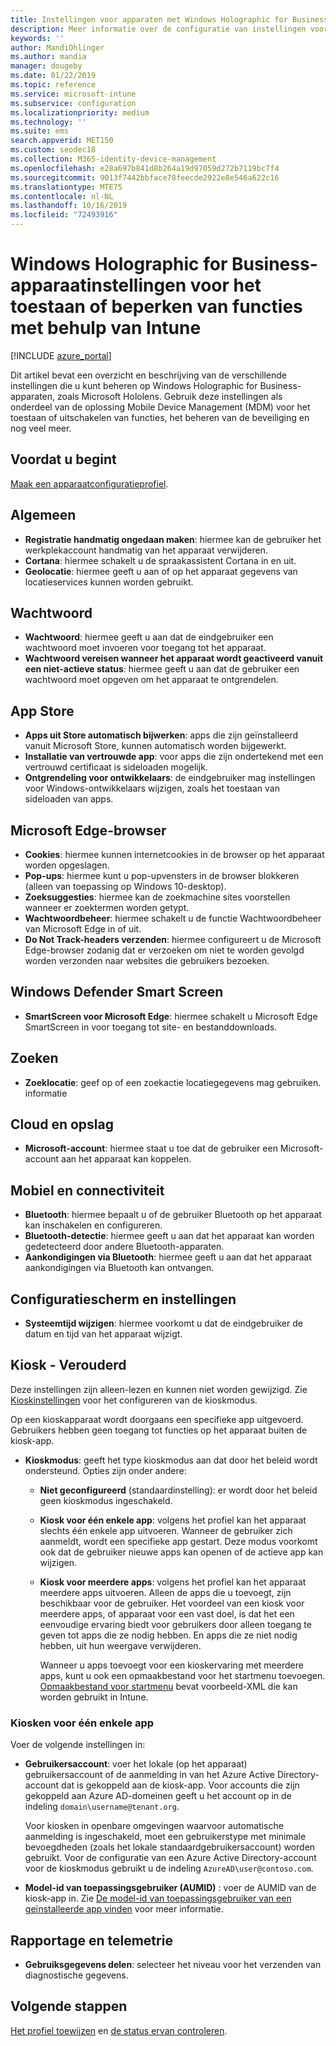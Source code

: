 ```yaml
---
title: Instellingen voor apparaten met Windows Holographic for Business in Microsoft Intune - Azure | Microsoft Docs
description: Meer informatie over de configuratie van instellingen voor apparaatbeperkingen in Microsoft Intune voor Windows Holographic for Business, waaronder uitschrijving, geolocatie, wachtwoorden, apps installeren uit de App Store, cookies en pop-ups in Microsoft Edge, Windows Defender, zoeken, cloud en opslag, bluetooth-connectiviteit, systeemtijd en gebruiksgegevens in Azure.
keywords: ''
author: MandiOhlinger
ms.author: mandia
manager: dougeby
ms.date: 01/22/2019
ms.topic: reference
ms.service: microsoft-intune
ms.subservice: configuration
ms.localizationpriority: medium
ms.technology: ''
ms.suite: ems
search.appverid: MET150
ms.custom: seodec18
ms.collection: M365-identity-device-management
ms.openlocfilehash: e28a697b841d8b264a19d97059d272b7119bc7f4
ms.sourcegitcommit: 9013f7442bbface78feecde2922e8e546a622c16
ms.translationtype: MTE75
ms.contentlocale: nl-NL
ms.lasthandoff: 10/16/2019
ms.locfileid: "72493916"
---
```

# <a name="windows-holographic-for-business-device-settings-to-allow-or-restrict-features-using-intune"></a>Windows Holographic for Business-apparaatinstellingen voor het toestaan of beperken van functies met behulp van Intune

[!INCLUDE [azure_portal](../includes/azure_portal.md)]

Dit artikel bevat een overzicht en beschrijving van de verschillende instellingen die u kunt beheren op Windows Holographic for Business-apparaten, zoals Microsoft Hololens. Gebruik deze instellingen als onderdeel van de oplossing Mobile Device Management (MDM) voor het toestaan of uitschakelen van functies, het beheren van de beveiliging en nog veel meer.

## <a name="before-you-begin"></a>Voordat u begint

[Maak een apparaatconfiguratieprofiel](device-restrictions-configure.md#create-the-profile).

## <a name="general"></a>Algemeen

- **Registratie handmatig ongedaan maken**: hiermee kan de gebruiker het werkplekaccount handmatig van het apparaat verwijderen.
- **Cortana**: hiermee schakelt u de spraakassistent Cortana in en uit.
- **Geolocatie**: hiermee geeft u aan of op het apparaat gegevens van locatieservices kunnen worden gebruikt.

## <a name="password"></a>Wachtwoord

- **Wachtwoord**: hiermee geeft u aan dat de eindgebruiker een wachtwoord moet invoeren voor toegang tot het apparaat.
- **Wachtwoord vereisen wanneer het apparaat wordt geactiveerd vanuit een niet-actieve status**: hiermee geeft u aan dat de gebruiker een wachtwoord moet opgeven om het apparaat te ontgrendelen.

## <a name="app-store"></a>App Store

- **Apps uit Store automatisch bijwerken**: apps die zijn geïnstalleerd vanuit Microsoft Store, kunnen automatisch worden bijgewerkt.
- **Installatie van vertrouwde app**: voor apps die zijn ondertekend met een vertrouwd certificaat is sideloaden mogelijk.
- **Ontgrendeling voor ontwikkelaars**: de eindgebruiker mag instellingen voor Windows-ontwikkelaars wijzigen, zoals het toestaan van sideloaden van apps.

## <a name="microsoft-edge-browser"></a>Microsoft Edge-browser

- **Cookies**: hiermee kunnen internetcookies in de browser op het apparaat worden opgeslagen.
- **Pop-ups**: hiermee kunt u pop-upvensters in de browser blokkeren (alleen van toepassing op Windows 10-desktop).
- **Zoeksuggesties**: hiermee kan de zoekmachine sites voorstellen wanneer er zoektermen worden getypt.
- **Wachtwoordbeheer**: hiermee schakelt u de functie Wachtwoordbeheer van Microsoft Edge in of uit.
- **Do Not Track-headers verzenden**: hiermee configureert u de Microsoft Edge-browser zodanig dat er verzoeken om niet te worden gevolgd worden verzonden naar websites die gebruikers bezoeken.

## <a name="windows-defender-smart-screen"></a>Windows Defender Smart Screen

- **SmartScreen voor Microsoft Edge**: hiermee schakelt u Microsoft Edge SmartScreen in voor toegang tot site- en bestanddownloads.

## <a name="search"></a>Zoeken

- **Zoeklocatie**: geef op of een zoekactie locatiegegevens mag gebruiken. informatie

## <a name="cloud-and-storage"></a>Cloud en opslag

- **Microsoft-account**: hiermee staat u toe dat de gebruiker een Microsoft-account aan het apparaat kan koppelen.

## <a name="cellular-and-connectivity"></a>Mobiel en connectiviteit

- **Bluetooth**: hiermee bepaalt u of de gebruiker Bluetooth op het apparaat kan inschakelen en configureren.
- **Bluetooth-detectie**: hiermee geeft u aan dat het apparaat kan worden gedetecteerd door andere Bluetooth-apparaten.
- **Aankondigingen via Bluetooth**: hiermee geeft u aan dat het apparaat aankondigingen via Bluetooth kan ontvangen.

## <a name="control-panel-and-settings"></a>Configuratiescherm en instellingen

- **Systeemtijd wijzigen**: hiermee voorkomt u dat de eindgebruiker de datum en tijd van het apparaat wijzigt.

## <a name="kiosk---obsolete"></a>Kiosk - Verouderd

Deze instellingen zijn alleen-lezen en kunnen niet worden gewijzigd. Zie [Kioskinstellingen](kiosk-settings-holographic.md) voor het configureren van de kioskmodus.

Op een kioskapparaat wordt doorgaans een specifieke app uitgevoerd. Gebruikers hebben geen toegang tot functies op het apparaat buiten de kiosk-app.

- **Kioskmodus**: geeft het type kioskmodus aan dat door het beleid wordt ondersteund. Opties zijn onder andere:

  - **Niet geconfigureerd** (standaardinstelling): er wordt door het beleid geen kioskmodus ingeschakeld. 
  - **Kiosk voor één enkele app**: volgens het profiel kan het apparaat slechts één enkele app uitvoeren. Wanneer de gebruiker zich aanmeldt, wordt een specifieke app gestart. Deze modus voorkomt ook dat de gebruiker nieuwe apps kan openen of de actieve app kan wijzigen.
  - **Kiosk voor meerdere apps**: volgens het profiel kan het apparaat meerdere apps uitvoeren. Alleen de apps die u toevoegt, zijn beschikbaar voor de gebruiker. Het voordeel van een kiosk voor meerdere apps, of apparaat voor een vast doel, is dat het een eenvoudige ervaring biedt voor gebruikers door alleen toegang te geven tot apps die ze nodig hebben. En apps die ze niet nodig hebben, uit hun weergave verwijderen. 
  
    Wanneer u apps toevoegt voor een kioskervaring met meerdere apps, kunt u ook een opmaakbestand voor het startmenu toevoegen. [Opmaakbestand voor startmenu](/hololens/hololens-kiosk#start-layout-file-for-mdm-intune-and-others) bevat voorbeeld-XML die kan worden gebruikt in Intune. 

### <a name="single-app-kiosks"></a>Kiosken voor één enkele app

Voer de volgende instellingen in:

- **Gebruikersaccount**: voer het lokale (op het apparaat) gebruikersaccount of de aanmelding in van het Azure Active Directory-account dat is gekoppeld aan de kiosk-app. Voor accounts die zijn gekoppeld aan Azure AD-domeinen geeft u het account op in de indeling `domain\username@tenant.org`. 

    Voor kiosken in openbare omgevingen waarvoor automatische aanmelding is ingeschakeld, moet een gebruikerstype met minimale bevoegdheden (zoals het lokale standaardgebruikersaccount) worden gebruikt. Voor de configuratie van een Azure Active Directory-account voor de kioskmodus gebruikt u de indeling `AzureAD\user@contoso.com`.

- **Model-id van toepassingsgebruiker (AUMID)** : voer de AUMID van de kiosk-app in. Zie [De model-id van toepassingsgebruiker van een geïnstalleerde app vinden](https://docs.microsoft.com/windows-hardware/customize/enterprise/find-the-application-user-model-id-of-an-installed-app) voor meer informatie.

## <a name="reporting-and-telemetry"></a>Rapportage en telemetrie

- **Gebruiksgegevens delen**: selecteer het niveau voor het verzenden van diagnostische gegevens.

## <a name="next-steps"></a>Volgende stappen

[Het profiel toewijzen](device-profile-assign.md) en [de status ervan controleren](device-profile-monitor.md).
